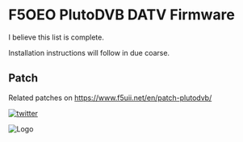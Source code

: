 # F5OEO PlutoDVB DATV Firmware

I believe this list is complete.

Installation instructions will follow in due coarse.

## Patch
Related patches on https://www.f5uii.net/en/patch-plutodvb/


[![twitter](https://img.shields.io/badge/twitter-1DA1F2?style=for-the-badge&logo=twitter&logoColor=white)](https://twitter.com/f5uii/)

![Logo](https://www.f5uii.net/wp-content/uploads/2020/10/UII2.2.gif)
